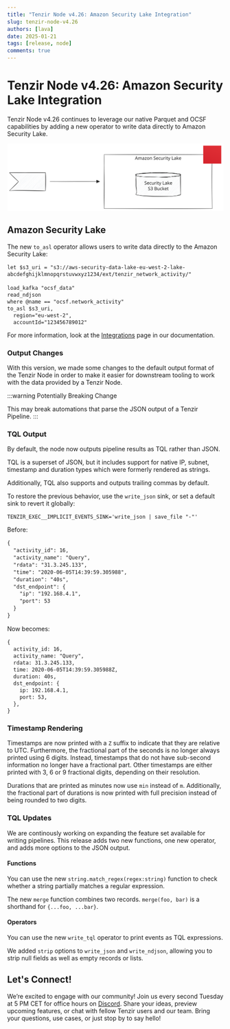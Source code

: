 ```yaml
---
title: "Tenzir Node v4.26: Amazon Security Lake Integration"
slug: tenzir-node-v4.26
authors: [lava]
date: 2025-01-21
tags: [release, node]
comments: true
---
```


# Tenzir Node v4.26: Amazon Security Lake Integration

Tenzir Node v4.26 continues to leverage our native Parquet and OCSF
capabilities by adding a new operator to write data directly to
Amazon Security Lake.

![Tenzir Node v4.26](tenzir-node-v4.26.excalidraw.svg)

[github-release]: https://github.com/tenzir/tenzir/releases/tag/v4.26.0

<!-- truncate -->

## Amazon Security Lake

The new `to_asl` operator allows users to write data directly to the
Amazon Security Lake:

```tql
let $s3_uri = "s3://aws-security-data-lake-eu-west-2-lake-abcdefghijklmnopqrstuvwxyz1234/ext/tenzir_network_activity/"
 
load_kafka "ocsf_data"
read_ndjson
where @name == "ocsf.network_activity"
to_asl $s3_uri,
  region="eu-west-2",
  accountId="123456789012"
```

For more information, look at the [Integrations](/next/integrations/amazon/security-lake)
page in our documentation.

### Output Changes

With this version, we made some changes to the default output format
of the Tenzir Node in order to make it easier for downstream tooling
to work with the data provided by a Tenzir Node.

:::warning Potentially Breaking Change

This may break automations that parse the JSON output of a Tenzir Pipeline.
:::

### TQL Output

By default, the node now outputs pipeline results as TQL rather than JSON.

TQL is a superset of JSON, but it includes support for native IP, subnet,
timestamp and duration types which were formerly rendered as strings.

Additionally, TQL also supports and outputs trailing commas by default.

To restore the previous behavior, use the `write_json` sink, or set
a default sink to revert it globally:

```env
TENZIR_EXEC__IMPLICIT_EVENTS_SINK='write_json | save_file "-"'
```

Before:

```txt
{
  "activity_id": 16,
  "activity_name": "Query",
  "rdata": "31.3.245.133",
  "time": "2020-06-05T14:39:59.305988",
  "duration": "40s",
  "dst_endpoint": {
    "ip": "192.168.4.1",
    "port": 53
  }
}
```

Now becomes:

```tql
{
  activity_id: 16,
  activity_name: "Query",
  rdata: 31.3.245.133,
  time: 2020-06-05T14:39:59.305988Z,
  duration: 40s,
  dst_endpoint: {
    ip: 192.168.4.1,
    port: 53,
  },
}
```

### Timestamp Rendering

Timestamps are now printed with a `Z` suffix to indicate that they are relative
to UTC. Furthermore, the fractional part of the seconds is no longer always
printed using 6 digits. Instead, timestamps that do not have sub-second
information no longer have a fractional part. Other timestamps are either
printed with 3, 6 or 9 fractional digits, depending on their resolution.

Durations that are printed as minutes now use `min` instead of `m`.
Additionally, the fractional part of durations is now printed with full
precision instead of being rounded to two digits.

### TQL Updates

We are continously working on expanding the feature set available for writing
pipelines. This release adds two new functions, one new operator, and adds
more options to the JSON output.

#### Functions

You can use the new `string.match_regex(regex:string)` function to check whether
a string partially matches a regular expression.

The new `merge` function combines two records. `merge(foo, bar)` is a shorthand
for `{...foo, ...bar}`.

#### Operators

You can use the new `write_tql` operator to print events as TQL expressions.

We added `strip` options to `write_json` and `write_ndjson`, allowing you to
strip null fields as well as empty records or lists.

## Let's Connect!

We’re excited to engage with our community!
Join us every second Tuesday at 5 PM CET for office hours on [Discord][discord].
Share your ideas, preview upcoming features, or chat with fellow Tenzir users
and our team. Bring your questions, use cases, or just stop by to say hello!

[discord]: /discord  
[changelog]: /changelog#v4260
